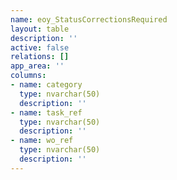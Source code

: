 ```yaml
---
name: eoy_StatusCorrectionsRequired
layout: table
description: ''
active: false
relations: []
app_area: ''
columns:
- name: category
  type: nvarchar(50)
  description: ''
- name: task_ref
  type: nvarchar(50)
  description: ''
- name: wo_ref
  type: nvarchar(50)
  description: ''
---
```


